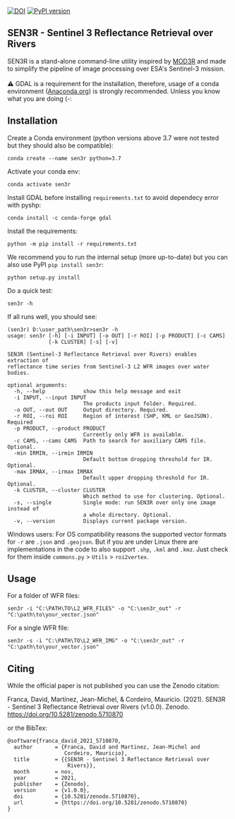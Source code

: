 [![DOI](https://zenodo.org/badge/233877233.svg)](https://zenodo.org/badge/latestdoi/233877233)
[![PyPI version](https://badge.fury.io/py/sen3r.svg)](https://badge.fury.io/py/sen3r)
## SEN3R - Sentinel 3 Reflectance Retrieval over Rivers

SEN3R is a stand-alone command-line utility inspired by [MOD3R](https://hybam.obs-mip.fr/software-2/) and made to simplify the pipeline of image 
processing over ESA's Sentinel-3 mission. 
<br>
<br>
⚠️ GDAL is a requirement for the installation, therefore, 
usage of a conda environment 
([Anaconda.org](https://www.anaconda.com/products/individual)) 
is strongly recommended. Unless you know what you are doing (-:

## Installation
Create a Conda environment (python versions above 3.7 were not tested but they should also be compatible):
```
conda create --name sen3r python=3.7
```
Activate your conda env:
```
conda activate sen3r
```
Install GDAL before installing `requirements.txt` to avoid dependecy error with pyshp:
```
conda install -c conda-forge gdal
```
Install the requirements:
```
python -m pip install -r requirements.txt
```
We recommend you to run the internal setup (more up-to-date) but you can also use PyPI `pip install sen3r`:
```
python setup.py install 
```
Do a quick test:
```
sen3r -h 
```
If all runs well, you should see:
```
(sen3r) D:\user_path\sen3r>sen3r -h
usage: sen3r [-h] [-i INPUT] [-o OUT] [-r ROI] [-p PRODUCT] [-c CAMS]
             [-k CLUSTER] [-s] [-v]

SEN3R (Sentinel-3 Reflectance Retrieval over Rivers) enables extraction of
reflectance time series from Sentinel-3 L2 WFR images over water bodies.

optional arguments:
  -h, --help            show this help message and exit
  -i INPUT, --input INPUT
                        The products input folder. Required.
  -o OUT, --out OUT     Output directory. Required.
  -r ROI, --roi ROI     Region of interest (SHP, KML or GeoJSON). Required
  -p PRODUCT, --product PRODUCT
                        Currently only WFR is available.
  -c CAMS, --cams CAMS  Path to search for auxiliary CAMS file. Optional.
  -min IRMIN, --irmin IRMIN
                        Default bottom dropping threshold for IR. Optional.
  -max IRMAX, --irmax IRMAX
                        Default upper dropping threshold for IR. Optional.
  -k CLUSTER, --cluster CLUSTER
                        Which method to use for clustering. Optional.
  -s, --single          Single mode: run SEN3R over only one image instead of
                        a whole directory. Optional.
  -v, --version         Displays current package version.
```

Windows users: For OS compatibility reasons the supported vector formats for `-r` are `.json` and `.geojson`. But if you are under Linux there are implementations in the code to also support `.shp`, `.kml` and `.kmz`. Just check for them inside `commons.py` > `Utils` > `roi2vertex`.

## Usage 

For a folder of WFR files:
```
sen3r -i "C:\PATH\TO\L2_WFR_FILES" -o "C:\sen3r_out" -r "C:\path\to\your_vector.json"
```

For a single WFR file:
```
sen3r -s -i "C:\PATH\TO\L2_WFR_IMG" -o "C:\sen3r_out" -r "C:\path\to\your_vector.json"
```

## Citing
While the official paper is not published you can use the Zenodo citation:

Franca, David, Martinez, Jean-Michel, & Cordeiro, Mauricio. (2021). SEN3R - Sentinel 3 Reflectance Retrieval over Rivers (v1.0.0). Zenodo. https://doi.org/10.5281/zenodo.5710870

or the BibTex:
```
@software{franca_david_2021_5710870,
  author       = {Franca, David and Martinez, Jean-Michel and
                  Cordeiro, Mauricio},
  title        = {{SEN3R - Sentinel 3 Reflectance Retrieval over 
                   Rivers}},
  month        = nov,
  year         = 2021,
  publisher    = {Zenodo},
  version      = {v1.0.0},
  doi          = {10.5281/zenodo.5710870},
  url          = {https://doi.org/10.5281/zenodo.5710870}
}
```
